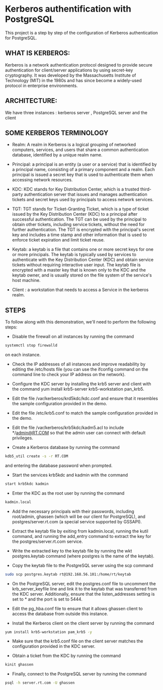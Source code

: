# Kerberos authentification with PostgreSQL

This project is a step by step of the configuration of Kerberos authentication for PostgreSQL.

## WHAT IS KERBEROS:
Kerberos is a network authentication protocol designed to provide secure authentication for client/server applications by using secret-key cryptography. It was developed by the Massachusetts Institute of Technology (MIT) in the 1980s and has since become a widely-used protocol in enterprise environments.
## ARCHITECTURE:
We have three instances : kerberos server , PostgreSQL server and the client 
## SOME KERBEROS TERMINOLOGY
- Realm: A realm in Kerberos is a logical grouping of networked computers, services, and users that share a common authentication database, identified by a unique realm name.
- Principal: a principal is an entity (a user or a service) that is identified by a principal name, consisting of a primary component and a realm. Each principal is issued a secret key that is used to authenticate them when accessing network resources.
- KDC: KDC stands for Key Distribution Center, which is a trusted third-party authentication server that issues and manages authentication tickets and secret keys used by principals to access network services.
- TGT: TGT stands for Ticket-Granting Ticket, which is a type of ticket issued by the Key Distribution Center (KDC) to a principal after successful authentication. The TGT can be used by the principal to obtain other tickets, including service tickets, without the need for further authentication. The TGT is encrypted with the principal's secret key and includes a time stamp and other information that is used to enforce ticket expiration and limit ticket reuse.
- Keytab: a keytab is a file that contains one or more secret keys for one or more principals. The keytab is typically used by services to authenticate with the Key Distribution Center (KDC) and obtain service tickets without requiring interactive user input. The keytab file is encrypted with a master key that is known only to the KDC and the keytab owner, and is usually stored on the file system of the service's host machine.

- Client : a workstation that needs to access a Service in the kerberos realm.

## STEPS
To follow along with this demonstration, we'll need to perform the following steps:

- Disable the firewall on all instances by running the command 
```bash 
systemctl stop firewalld 
```
on each instance.

- Check the IP addresses of all instances and improve readability by editing the /etc/hosts file (you can use the ifconfig command on the command line to check your IP address on the network).

- Configure the KDC server by installing the krb5 server and client with the command yum install krb5-server krb5-workstation pan_krb5.

- Edit the file /var/kerberos/krd5kdc/kdc.conf and ensure that it resembles the sample configuration provided in the demo.

- Edit the file /etc/krb5.conf to match the sample configuration provided in the demo.

- Edit the file /var/kerberos/krb5kdc/kadm5.acl to include */admin@RT.COM so that the admin user can connect with default privileges.

- Create a Kerberos database by running the command 
```bash 
kdb5_util create -s -r RT.COM 
```
and entering the database password when prompted.

- Start the services krb5kdc and kadmin with the command 
```bash 
start krb5kdc kadmin
```

- Enter the KDC as the root user by running the command 
 ```bash 
 kadmin.local
 ```

- Add the necessary principals with their passwords, including root/admin, ghassen (which will be our client for PostgreSQL), and postgres/server.rt.com (a special service supported by GSSAPI).

- Extract the keytab file by exiting from kadmin.local, running the kutil command, and running the add_entry command to extract the key for the postgres/server.rt.com service.

- Write the extracted key to the keytab file by running the wkt postgres.keytab command (where postgres is the name of the keytab).

- Copy the keytab file to the PostgreSQL server using the scp command
```bash
sudo scp postgres.keytab rt@192.168.56.101:/home/rt/keytab
```
- On the PostgreSQL server, edit the postgres.conf file to uncomment the krb_server_keyfile line and link it to the keytab that was transferred from the KDC server. Additionally, ensure that the listen_addresses setting is set to * and the port is set to 5444.

- Edit the pg_hba.conf file to ensure that it allows ghassen client to access the database from outside this instance.

- Install the Kerberos client on the client server by running the command 
```bash 
yum install krb5-workstation pam_krb5 -y
```

- Make sure that the krb5.conf file on the client server matches the configuration provided in the KDC server.

- Obtain a ticket from the KDC by running the command 
```bash
kinit ghassen
```

- Finally, connect to the PostgreSQL server by running the command 
```bash 
psql -h server.rt.com -U ghassen
```
